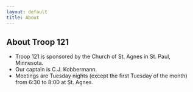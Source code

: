 ```yaml
---
layout: default
title: About
---
```


About Troop 121
---------------

* Troop 121 is sponsored by the Church of St. Agnes in St. Paul, Minnesota.
* Our captain is C.J. Kobbermann.
* Meetings are Tuesday nights (except the first Tuesday of the month) from 6:30 to 8:00 at St. Agnes.